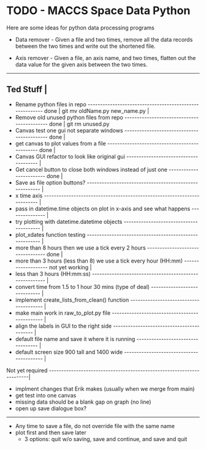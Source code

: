 # TODO - MACCS Space Data Python #

Here are some ideas for python data processing programs

* Data remover - Given a file and two times, remove all the data records
  between the two times and write out the shortened file.
  
* Axis remover - Given a file, an axis name, and two times, flatten
  out the data value for the given axis between the two times.

-----------
Ted Stuff |
---------------------------------------------------------------------------------------------
- Rename python files in repo -------------------------------------------------------- done |
	git mv oldName.py new_name.py                                                       |
- Remove old unused python files from repo ------------------------------------------- done |
	git rm unused.py
- Canvas test one gui not separate windows ------------------------------------------- done |
- get canvas to plot values from a file ---------------------------------------------- done |
- Canvas GUI refactor to look like original gui -------------------------------------- |
- Get cancel button to close both windows instead of just one ------------------------ done |
- Save as file option buttons? ------------------------------------------------------- |
- x time axis ------------------------------------------------------------------------ |
- pass in datetime.time objects on plot in x-axis and see what happens --------------- |
- try plotting with datetime.datetime objects ---------------------------------------- |
- plot_xdates function testing ------------------------------------------------------- |
- more than 8 hours then we use a tick every 2 hours --------------------------------- done |
- more than 3 hours (less than 8) we use a tick every hour (HH:mm) ------------------- not yet working |
- less than 3 hours (HH:mm:ss) ------------------------------------------------------- |
- convert time from 1.5 to 1 hour 30 mins (type of deal) ----------------------------- |
- implement create_lists_from_clean() function --------------------------------------- |
- make main work in raw_to_plot.py file ---------------------------------------------- |
- align the labels in GUI to the right side ------------------------------------------ |
- default file name and save it where it is running ---------------------------------- |
- default screen size 900 tall and 1400 wide ----------------------------------------- |

Not yet required ----------------------------------------------------------------------|
- implment changes that Erik makes (usually when we merge from main)
- get test into one canvas
- missing data should be a blank gap on graph (no line)
- open up save dialogue box?
--------------------------------------------------------------------------------------------

- Any time to save a file, do not override file with the same name
- plot first and then save later 
	- 3 options: quit w/o saving, save and continue, and save and quit
